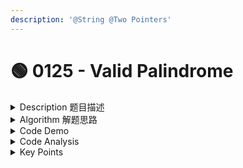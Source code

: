 ```yaml
---
description: '@String @Two Pointers'
---
```


# 🟢 0125 - Valid Palindrome

<details>

<summary>Description 题目描述 </summary>

Given a string, determine if it is a palindrome, considering **only **<mark style="color:yellow;">**alphanumeric**</mark> characters and <mark style="color:yellow;">**ignoring cases.**</mark>

For example,

```c
"A man, a plan, a canal: Panama" is a palindrome.
"race a car" is not a palindrome.
```

Note:

* Have you consider that the string might be empty? This is a good question to ask during an interview.
* For the purpose of this problem, we define empty string as valid palindrome.

</details>

<details>

<summary>Algorithm 解题思路 </summary>

* 题目大意： 判断所给string字符串是否是有效的回文子串
* 题目给了很多限制条件：alphanumeric + ignore cases
* <mark style="color:yellow;">**Preparation: 前期准备 => Helper Classes**</mark>&#x20;
  * 去除所有的空格space和标点符号
    * 自己定义 <mark style="color:green;">**isValidChar()**</mark>
    * 用JDK自带的Character.isLetterOrDigit(char)
  * 转化为lowercase character string&#x20;
    * 自己定义 <mark style="color:green;">**isEqual()**</mark>
    *   用 Character.toLowerCase


* <mark style="color:yellow;">**Two Pointers Approach**</mark>
  * left right pointer(index)的char进行对比
    * 如果一样一方不是valid char的话，跳过
  * 如果不一样的话，return false;
  * 如果一样的话，left right pointer同时对撞靠近
* Summary of Algorithm:
  1. <mark style="color:orange;">**Initialize Pointers**</mark><mark style="color:orange;">:</mark> Set two pointers `left` and `right` to the start and end of the string respectively.
  2. <mark style="color:orange;">**Skip Invalid Characters**</mark><mark style="color:orange;">:</mark> Move `left` and `right` to skip over any characters that aren't alphanumeric (not a letter or a number).
  3. <mark style="color:orange;">**Compare Characters**</mark><mark style="color:orange;">:</mark> Compare the characters at the `left` and `right` pointers. If they're not the same (ignoring case), the string isn't a palindrome, so return `false`. If they are the same, move both pointers inward and continue to the next comparison.
  4. <mark style="color:orange;">**Return Result**</mark><mark style="color:orange;">:</mark> If all pairs of valid characters have been compared and found to be the same, the string is a palindrome, so return `true`.

</details>

<details>

<summary>Code Demo</summary>

* 注意<mark style="color:yellow;">**Character**</mark>的JDK方法
  1. Character.toLowerCase() 而不是a.toLowerCase()
  2. Character.isLetterOrDigit() 来判断character是alphanumeric

<!---->

* 用了 <mark style="color:yellow;">**while (left < right) loop**</mark>
  1. <mark style="color:orange;">**用while而不用 for:**</mark> The while loop is used here because we want to <mark style="color:green;">**increment or decrement our pointers (**</mark><mark style="color:green;">**`left`**</mark><mark style="color:green;">** **</mark><mark style="color:green;">**and**</mark><mark style="color:green;">** **</mark><mark style="color:green;">**`right`**</mark><mark style="color:green;">**) based on certain conditions, not just at every step of the loop**</mark>**.** In this case, we want to move `left` and `right` to skip over any invalid characters. <mark style="color:green;">**The NUMBER OF STEPS to take isn't known ahead of time (as it often is with a for loop)**</mark><mark style="color:green;">,</mark> so a while loop is more appropriate in this case.
  2. <mark style="color:orange;">**用left < right而不是 left <= right:**</mark> The condition `left < right` is used to <mark style="color:green;">**PREVENT UNNECESSARY COMPARISION when**</mark><mark style="color:green;">** **</mark><mark style="color:green;">**`left`**</mark><mark style="color:green;">** **</mark><mark style="color:green;">**and**</mark><mark style="color:green;">** **</mark><mark style="color:green;">**`right`**</mark><mark style="color:green;">** **</mark><mark style="color:green;">**pointers point to the same character.**</mark> In a palindrome, the middle character (in strings of odd length) doesn't need to be compared with anything else, so we can stop when `left` and `right` meet in the middle. If we were to use `left <= right`, we'd do an unnecessary comparison of the middle character with itself.

<pre class="language-java"><code class="lang-java"><strong>class Solution {
</strong>    public boolean isPalindrome(String s) {
        // ----- initialize pointers -----
          int left = 0;
          int right = s.length() - 1;

        // 比较的是char所以相等没有意义
          while ( left &#x3C; right) {
              // ----- SKIP INVALID CHAR ----
              while ( !isValidChar(s.charAt(left))) {
                  left++;
              }
              while ( !isValidChar(s.charAt(right))) {
                  right--;
              }
              // ----- COMPARE CHARACTER -----
              if (!isEqual(s.charAt(left), s.charAt(right))) {
                  return false;
              } else {
                  left++;
                  right--;
              }
          }
          // ----- RETURN RESULT -----
          return true;
        }
        
        // ----- HELPER FUNCTIONS -----
        private boolean isValidChar(Character tarChar) {
            return Character.isLetterOrDigit(tarChar);
        }

        private boolean isEqual(Character a, Character b) {
            return Character.toLowerCase(a) == Character.toLowerCase(b);
        }
    }
}
</code></pre>

</details>

<details>

<summary>Code Analysis</summary>

* Time complexity : $$O(n)$$, in length $$nnn$$ of the string. We traverse over each character at-most once, until the two pointers meet in the middle, or when we break and return early.
* Space complexity : $$O(1)$$. No extra space required, at all.

</details>

<details>

<summary>Key Points</summary>



</details>
